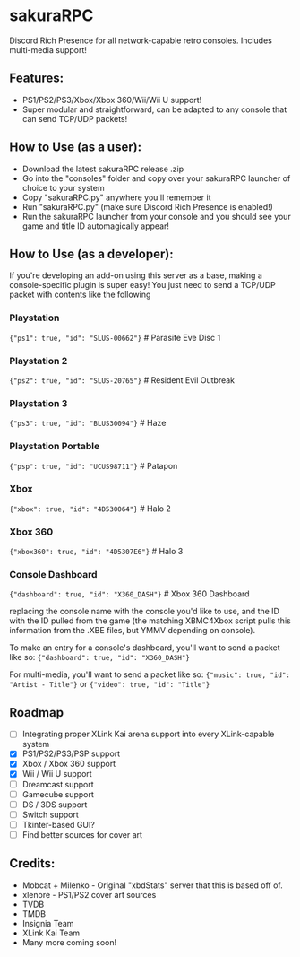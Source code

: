 # sakuraRPC
Discord Rich Presence for all network-capable retro consoles. Includes multi-media support!

## Features:
- PS1/PS2/PS3/Xbox/Xbox 360/Wii/Wii U support!
- Super modular and straightforward, can be adapted to any console that can send TCP/UDP packets!

## How to Use (as a user):
- Download the latest sakuraRPC release .zip
- Go into the "consoles" folder and copy over your sakuraRPC launcher of choice to your system
- Copy "sakuraRPC.py" anywhere you'll remember it
- Run "sakuraRPC.py" (make sure Discord Rich Presence is enabled!)
- Run the sakuraRPC launcher from your console and you should see your game and title ID automagically appear!

## How to Use (as a developer):
If you're developing an add-on using this server as a base, making a console-specific plugin is super easy! You just need to send a TCP/UDP packet with contents like the following 
### Playstation
```{"ps1": true, "id": "SLUS-00662"}``` # Parasite Eve Disc 1
### Playstation 2
```{"ps2": true, "id": "SLUS-20765"}``` # Resident Evil Outbreak 
### Playstation 3
```{"ps3": true, "id": "BLUS30094"}``` # Haze
### Playstation Portable
```{"psp": true, "id": "UCUS98711"}``` # Patapon
### Xbox
```{"xbox": true, "id": "4D530064"}```  # Halo 2
### Xbox 360
```{"xbox360": true, "id": "4D5307E6"}``` # Halo 3 
### Console Dashboard
```{"dashboard": true, "id": "X360_DASH"}``` # Xbox 360 Dashboard 


replacing the console name with the console you'd like to use, and the ID with the ID pulled from the game (the matching XBMC4Xbox script pulls this information from the .XBE files, but YMMV depending on console).

To make an entry for a console's dashboard, you'll want to send a packet like so:
``` {"dashboard": true, "id": "X360_DASH"} ``` 

For multi-media, you'll want to send a packet like so:
``` {"music": true, "id": "Artist - Title"} ``` 
or
``` {"video": true, "id": "Title"} ``` 

## Roadmap
- [ ] Integrating proper XLink Kai arena support into every XLink-capable system
- [x] PS1/PS2/PS3/PSP support
- [x] Xbox / Xbox 360 support
- [x] Wii / Wii U support
- [ ] Dreamcast support
- [ ] Gamecube support
- [ ] DS / 3DS support
- [ ] Switch support
- [ ] Tkinter-based GUI?
- [ ] Find better sources for cover art

## Credits:
- Mobcat + Milenko - Original "xbdStats" server that this is based off of.
- xlenore - PS1/PS2 cover art sources
- TVDB
- TMDB
- Insignia Team
- XLink Kai Team
- Many more coming soon!
